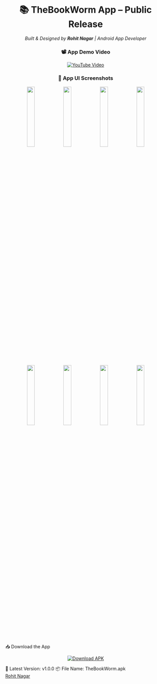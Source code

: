 <h1 align="center">📚 TheBookWorm App – Public Release</h1> <p align="center"> <i>Built & Designed by <b>Rohit Nagar</b> | Android App Developer</i> </p>
<h3 align="center">📽️ App Demo Video</h3> <p align="center"> <a href="https://www.youtube.com/watch?v=B4DOu2Lt4yw&pp=ygURVGhlIGJvb2sgd29ybSBBcHA%3D" target="_blank"> <img src="https://img.shields.io/badge/Watch%20on-YouTube-red?logo=youtube&style=for-the-badge" alt="YouTube Video"> </a> </p>
<h3 align="center">📱 App UI Screenshots</h3> <p align="center"> <img src="https://github.com/user-attachments/assets/c74c8120-a490-4465-b4df-e2823432d2fd" width="22%"> <img src="https://github.com/user-attachments/assets/de9daf6c-be0d-4eba-b84b-5117aa5db4b7" width="22%"> <img src="https://github.com/user-attachments/assets/0ebf2a4a-2c32-43b4-be7c-6a37e77a3f60" width="22%"> <img src="https://github.com/user-attachments/assets/365332e8-b55a-47f7-bdb5-d9b2a556f7ce" width="22%"> </p> <p align="center"> <img src="https://github.com/user-attachments/assets/f2e49830-ebde-4d8e-8c4c-825d30b773f5" width="22%"> <img src="https://github.com/user-attachments/assets/be3ad4ef-a896-432d-8792-11ca4f22daed" width="22%"> <img src="https://github.com/user-attachments/assets/cc37f1f9-aa01-4d62-8283-40acfdd1571b" width="22%"> <img src="https://github.com/user-attachments/assets/78b38c99-0a65-4e2b-bff8-0e093d45bcd2" width="22%"> </p>

📥 Download the App
<p align="center"> <a href="https://github.com/rohitnagartech/TheBookWorm-public-release/releases/download/v1.0/The.Book.Worm.apk" download> <img src="https://img.shields.io/badge/Download-APK-blue?style=for-the-badge&logo=android" alt="Download APK"> </a> </p>
🔖 Latest Version: v1.0.0
📦 File Name: TheBookWorm.apk

<div class="badge-base LI-profile-badge" 
     data-locale="en_US" 
     data-size="large" 
     data-theme="dark" 
     data-type="HORIZONTAL" 
     data-vanity="rohitnagartech" 
     data-version="v1">
  <a class="badge-base__link LI-simple-link" href="https://in.linkedin.com/in/rohitnagartech?trk=profile-badge">
    Rohit Nagar
  </a>
</div>

<script type="text/javascript" src="https://platform.linkedin.com/badges/js/profile.js" async defer></script>

